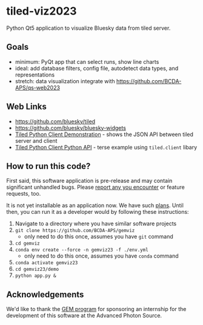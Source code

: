 # tiled-viz2023

Python Qt5 application to visualize Bluesky data from tiled server.

## Goals

- minimum: PyQt app that can select runs, show line charts
- ideal: add database filters, config file, autodetect data types, and representations
- stretch: data visualization integrate with https://github.com/BCDA-APS/qs-web2023

## Web Links

- https://github.com/bluesky/tiled
- https://github.com/bluesky/bluesky-widgets
- [Tiled Python Client Demonstration](https://github.com/BCDA-APS/bdp-tiled/blob/main/demo_client.ipynb) - shows the JSON API between tiled server and client
- [Tiled Python Client Python API](https://github.com/BCDA-APS/bdp-tiled/blob/main/pyapi_client.py) - terse example using `tiled.client` libary

## How to run this code?

First said, this software application is pre-release and may contain significant unhandled
bugs.  Please [report any you encounter](https://github.com/BCDA-APS/gemviz/issues/new) or
feature requests, too.

It is not yet installable as an application now.  We have such
[plans](https://github.com/orgs/BCDA-APS/projects/6).  Until then, you
can run it as a developer would by following these instructions:

1. Navigate to a directory where you have similar software projects
1. `git clone https://github.com/BCDA-APS/gemviz`
   - only need to do this once, assumes you have `git` command
1. `cd gemviz`
1. `conda env create --force -n gemviz23 -f ./env.yml`
   - only need to do this once, assumes you have `conda` command
1. `conda activate gemviz23`
1. `cd gemviz23/demo`
1. `python app.py &`

## Acknowledgements

We'd like to thank the [GEM program](https://www.gemfellowship.org/) for sponsoring an internship for the development of this software at the Advanced Photon Source.
